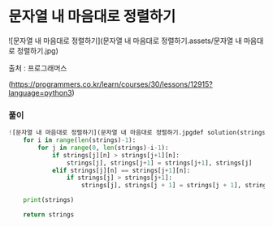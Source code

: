 # 문자열 내 마음대로 정렬하기

![문자열 내 마음대로 정렬하기](문자열 내 마음대로 정렬하기.assets/문자열 내 마음대로 정렬하기.jpg)

출처 : 프로그래머스

(https://programmers.co.kr/learn/courses/30/lessons/12915?language=python3)

### 풀이

```python
![문자열 내 마음대로 정렬하기](문자열 내 마음대로 정렬하기.jpgdef solution(strings, n):
    for i in range(len(strings)-1):
        for j in range(0, len(strings)-i-1):
            if strings[j][n] > strings[j+1][n]:
                strings[j], strings[j+1] = strings[j+1], strings[j]
            elif strings[j][n] == strings[j+1][n]:
                if strings[j] > strings[j+1]:
                    strings[j], strings[j + 1] = strings[j + 1], strings[j]

    print(strings)

    return strings
```

